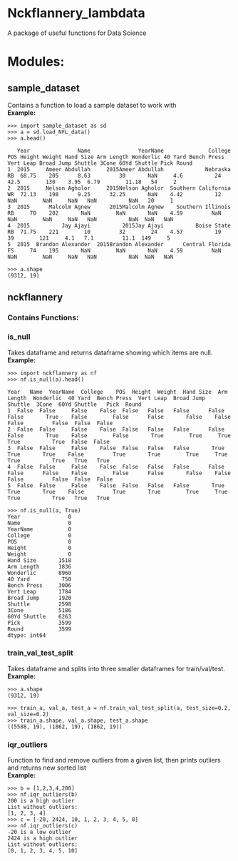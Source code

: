 # Nckflannery_lambdata
A package of useful functions for Data Science

# Modules:

## sample_dataset
Contains a function to load a sample dataset to work with  
**Example:**
```
>>> import sample_dataset as sd
>>> a = sd.load_NFL_data()
>>> a.head()
```
```
   Year               Name               YearName              College POS Height Weight Hand Size Arm Length Wonderlic 40 Yard Bench Press Vert Leap Broad Jump Shuttle 3Cone 60Yd Shuttle Pick Round
1  2015     Ameer Abdullah     2015Ameer Abdullah             Nebraska  RB  68.75    205      8.63         30       NaN     4.6          24      42.5        130    3.95  6.79        11.18   54     2
2  2015     Nelson Agholor     2015Nelson Agholor  Southern California  WR  72.13    198      9.25      32.25       NaN    4.42          12       NaN        NaN     NaN   NaN          NaN   20     1
3  2015      Malcolm Agnew      2015Malcolm Agnew    Southern Illinois  RB     70    202       NaN        NaN       NaN    4.59         NaN       NaN        NaN     NaN   NaN          NaN  NaN   NaN
4  2015          Jay Ajayi          2015Jay Ajayi          Boise State  RB  71.75    221        10         32        24    4.57          19        39        121     4.1   7.1         11.1  149     5
5  2015  Brandon Alexander  2015Brandon Alexander      Central Florida  FS     74    195       NaN        NaN       NaN    4.59         NaN       NaN        NaN     NaN   NaN          NaN  NaN   NaN
```
```
>>> a.shape
(9312, 19)
```
## nckflannery
### Contains Functions:

### **is_null**  
Takes dataframe and returns dataframe showing which items are null.  
**Example:**
```
>>> import nckflannery as nf
>>> nf.is_null(a).head()
```
```
Year   Name  YearName  College    POS  Height  Weight  Hand Size  Arm Length  Wonderlic  40 Yard  Bench Press  Vert Leap  Broad Jump  Shuttle  3Cone  60Yd Shuttle   Pick  Round
1  False  False     False    False  False   False   False      False       False       True    False        False      False       False    False  False         False  False  False
2  False  False     False    False  False   False   False      False       False       True    False        False       True        True     True   True          True  False  False
3  False  False     False    False  False   False   False       True        True       True    False         True       True        True     True   True          True   True   True
4  False  False     False    False  False   False   False      False       False      False    False        False      False       False    False  False         False  False  False
5  False  False     False    False  False   False   False       True        True       True    False         True       True        True     True   True          True   True   True
```
```
>>> nf.is_null(a, True)
Year               0
Name               0
YearName           0
College            0
POS                0
Height             0
Weight             0
Hand Size       1518
Arm Length      1836
Wonderlic       8960
40 Yard          750
Bench Press     3006
Vert Leap       1784
Broad Jump      1920
Shuttle         2598
3Cone           5186
60Yd Shuttle    6263
Pick            3599
Round           3599
dtype: int64
```

### train_val_test_split  
Takes dataframe and splits into three smaller dataframes for train/val/test.  
**Example:**
```
>>> a.shape
(9312, 19)
```
```
>>> train_a, val_a, test_a = nf.train_val_test_split(a, test_size=0.2, val_size=0.2)     
>>> train_a.shape, val_a.shape, test_a.shape
((5588, 19), (1862, 19), (1862, 19))
```
### iqr_outliers  
Function to find and remove outliers from a given list, then prints outliers 
and returns new sorted list  
**Example:**
```
>>> b = [1,2,3,4,200]
>>> nf.iqr_outliers(b)
200 is a high outlier
List without outliers:
[1, 2, 3, 4]
>>> c = [-20, 2424, 10, 1, 2, 3, 4, 5, 0] 
>>> nf.iqr_outliers(c)
-20 is a low outlier
2424 is a high outlier
List without outliers:
[0, 1, 2, 3, 4, 5, 10]
```


